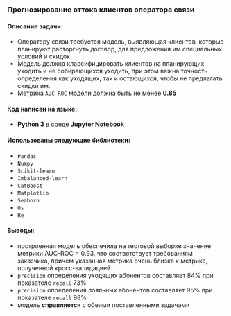 ### Прогнозирование оттока клиентов оператора связи

#### Описание задачи:

- Оператору связи требуется модель, выявляющая клиентов, которые планируют расторгнуть договор, для предложения им специальных условий и скидок.
- Модель должна классифицировать клиентов на планирующих уходить и не собирающихся уходить, при этом важна точность определения как уходящих, так и остающихся, чтобы не предлагать скидки им.
- Метрика `AUC-ROC` модели должна быть не менее **0.85**


#### Код написан на языке:
- **Python 3**  в среде **Jupyter Notebook**

#### Использованы следующие библиотеки:
- `Pandas`
- `Numpy`
- `Scikit-learn`
- `Imbalanced-learn`
- `CatBoost`
- `Matplotlib`
- `Seaborn`
- `Os`
- `Re`

#### Выводы:
- построенная модель обеспечила на тестовой выборке значение метрики AUC-ROC = 0.93, что соответствует требованиям заказчика, причем указанная метрика очень близка к метрике, полученной кросс-валидацией
- `precision` определения уходящих абонентов составляет 84% при показателе `recall` 73%
- `precision` определения лояльных абонентов составляет 95% при показателе `recall` 98%
- модель **справляется** с обеими поставленными задачами
